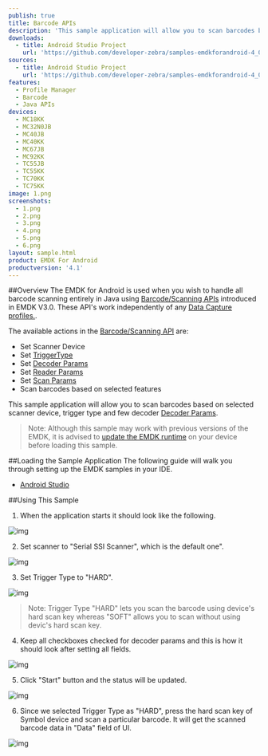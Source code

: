 ```yaml
---
publish: true
title: Barcode APIs
description: 'This sample application will allow you to scan barcodes based on selected scanner device, trigger type and a few decoder Decoder Params.'
downloads:
  - title: Android Studio Project
    url: 'https://github.com/developer-zebra/samples-emdkforandroid-4_0/archive/BarcodeSample1.zip'
sources:
  - title: Android Studio Project
    url: 'https://github.com/developer-zebra/samples-emdkforandroid-4_0/tree/BarcodeSample1'
features:
  - Profile Manager
  - Barcode
  - Java APIs
devices:
  - MC18KK
  - MC32N0JB
  - MC40JB
  - MC40KK
  - MC67JB
  - MC92KK
  - TC55JB
  - TC55KK
  - TC70KK
  - TC75KK
image: 1.png
screenshots:
  - 1.png
  - 2.png
  - 3.png
  - 4.png
  - 5.png
  - 6.png
layout: sample.html
product: EMDK For Android
productversion: '4.1'
---
```


##Overview
The EMDK for Android is used when you wish to handle all barcode scanning entirely in Java using [Barcode/Scanning APIs](/emdk-for-android/4-1/api) introduced in EMDK V3.0. These API's work independently of any [Data Capture profiles.](/emdk-for-android/4-1/mx/data-capture/barcode).  

The available actions in the [Barcode/Scanning API](/emdk-for-android/4-1/api) are:
  
* Set Scanner Device  
* Set [TriggerType](/emdk-for-android/4-1/api/barcode/Scanner)
* Set [Decoder Params](/emdk-for-android/4-1/api/barcode/ScannerConfig-DecoderParams)
* Set [Reader Params](/emdk-for-android/4-1/api/barcode/ScannerConfig-ReaderParams)
* Set [Scan Params](/emdk-for-android/4-1/api/barcode/ScannerConfig-ScanParams)
* Scan barcodes based on selected features   

This sample application will allow you to scan barcodes based on selected scanner device, trigger type and few decoder [Decoder Params](/emdk-for-android/4-1/api/barcode/ScannerConfig-DecoderParams).


>Note: Although this sample may work with previous versions of the EMDK, it is advised to [update the EMDK runtime](../../guide/setupDevice/) on your device before loading this sample.

##Loading the Sample Application
The following guide will walk you through setting up the EMDK samples in your IDE.

* [Android Studio](/emdk-for-android/4-1/guide/emdksamples_androidstudio)


##Using This Sample
1. When the application starts it should look like the following.
  
  ![img](barcode_1.png)
  
2. Set scanner to "Serial SSI Scanner", which is the default one". 

  ![img](../../images/samples/barcode_2.png)

3. Set Trigger Type to "HARD".

  ![img](barcode_3.png)

  > Note: Trigger Type "HARD" lets you scan the barcode using device's hard scan key whereas "SOFT" allows you to scan without using devic's hard scan key.

4. Keep all checkboxes checked for decoder params and this is how it should look after setting all fields.
    
  ![img](barcode_4.png)    

5. Click "Start" button and the status will be updated.

  ![img](../../images/samples/barcode_5.png) 
 
6. Since we selected Trigger Type as "HARD", press the hard scan key of Symbol device and scan a particular barcode. It will get the scanned barcode data in "Data" field of UI.
   
  ![img](barcode_6.png)  
  
















